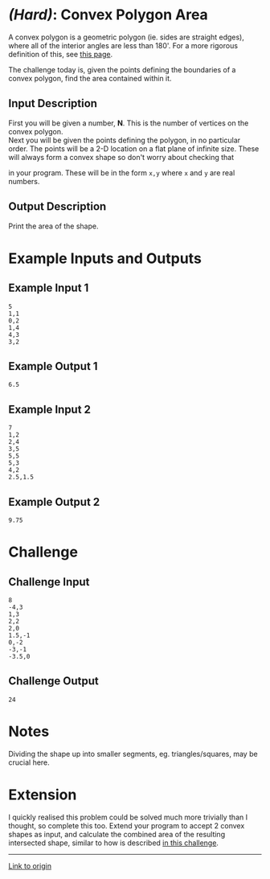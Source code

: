 # [](#HardIcon) _(Hard)_: Convex Polygon Area

A convex polygon is a geometric polygon (ie. sides are straight edges), where all of the interior angles are less than 180'. For a more rigorous definition of this, see [this page](http://www.mathopenref.com/polygonconvex.html).

The challenge today is, given the points defining the boundaries of a convex polygon, find the area contained within it. 
    
## Input Description

First you will be given a number, **N**. This is the number of vertices on the convex polygon.  
Next you will be given the points defining the polygon, in no particular order. The points will be a 2-D location on a flat plane of infinite size. These will always form a convex shape so don't worry about checking that 

in your program. These will be in the form `x,y` where `x` and `y` are real numbers.
    
## Output Description

Print the area of the shape.

# Example Inputs and Outputs

## Example Input 1

    5
    1,1
    0,2
    1,4
    4,3
    3,2

## Example Output 1

    6.5

## Example Input 2

    7
    1,2
    2,4
    3,5
    5,5
    5,3
    4,2
    2.5,1.5

## Example Output 2

    9.75

# Challenge

## Challenge Input

    8
    -4,3
    1,3
    2,2
    2,0
    1.5,-1
    0,-2
    -3,-1
    -3.5,0

## Challenge Output

    24

# Notes

Dividing the shape up into smaller segments, eg. triangles/squares, may be crucial here.

# Extension

I quickly realised this problem could be solved much more trivially than I thought, so complete this too. Extend your program to accept 2 convex shapes as input, and calculate the combined area of the resulting intersected shape, similar to how is described [in this challenge](http://www.reddit.com/r/dailyprogrammer/comments/23b1pr/4182014_challenge_158_hard_intersecting_rectangles/).

---

[Link to origin](https://www.reddit.com/r/dailyprogrammer/29umz8)